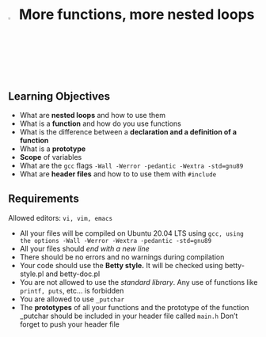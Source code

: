 # <a> <img src="https://upload.wikimedia.org/wikipedia/commons/thumb/1/18/C_Programming_Language.svg/1200px-C_Programming_Language.svg.png" width=3% heigth=3% ></img></a>  More functions, more nested loops


## Learning Objectives
- What are **nested loops** and how to use them
- What is a **function** and how do you use functions
- What is the difference between a **declaration and a definition of a function**
- What is a **prototype**
- **Scope** of variables
- What are the `gcc` flags `-Wall -Werror -pedantic -Wextra -std=gnu89`
- What are **header files** and how to to use them with `#include`

## Requirements
 Allowed editors: `vi, vim, emacs`
- All your files will be compiled on Ubuntu 20.04 LTS using `gcc, using the options -Wall -Werror -Wextra -pedantic -std=gnu89`
- All your files should *end with a new line*
- There should be no errors and no warnings during compilation
- Your code should use the **Betty style.** It will be checked using betty-style.pl and betty-doc.pl
- You are not allowed to use the *standard library*. Any use of functions like `printf, puts`, etc… is forbidden
- You are allowed to use `_putchar`
- The **prototypes** of all your functions and the prototype of the function _putchar should be included in your header file called `main.h` Don’t forget to push your header file



